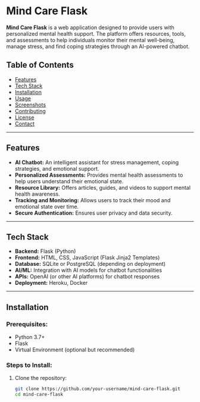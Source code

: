 # **Mind Care Flask**

**Mind Care Flask** is a web application designed to provide users with personalized mental health support. The platform offers resources, tools, and assessments to help individuals monitor their mental well-being, manage stress, and find coping strategies through an AI-powered chatbot.

## **Table of Contents**
- [Features](#features)
- [Tech Stack](#tech-stack)
- [Installation](#installation)
- [Usage](#usage)
- [Screenshots](#screenshots)
- [Contributing](#contributing)
- [License](#license)
- [Contact](#contact)

---

## **Features**
- **AI Chatbot:** An intelligent assistant for stress management, coping strategies, and emotional support.
- **Personalized Assessments:** Provides mental health assessments to help users understand their emotional state.
- **Resource Library:** Offers articles, guides, and videos to support mental health awareness.
- **Tracking and Monitoring:** Allows users to track their mood and emotional state over time.
- **Secure Authentication:** Ensures user privacy and data security.

---

## **Tech Stack**
- **Backend:** Flask (Python)
- **Frontend:** HTML, CSS, JavaScript (Flask Jinja2 Templates)
- **Database:** SQLite or PostgreSQL (depending on deployment)
- **AI/ML:** Integration with AI models for chatbot functionalities
- **APIs:** OpenAI (or other AI platforms) for chatbot responses
- **Deployment:** Heroku, Docker

---

## **Installation**

### Prerequisites:
- Python 3.7+
- Flask
- Virtual Environment (optional but recommended)

### Steps to Install:
1. Clone the repository:
   ```bash
   git clone https://github.com/your-username/mind-care-flask.git
   cd mind-care-flask

